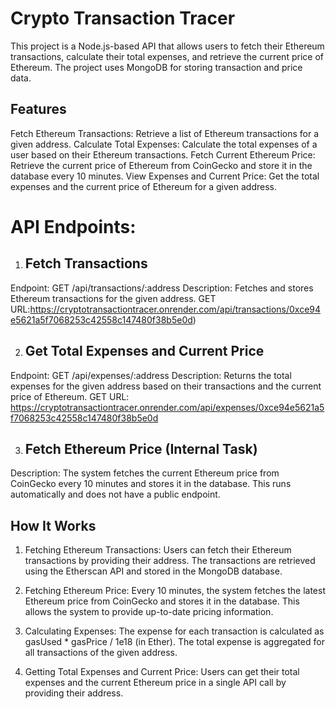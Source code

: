 # Crypto Transaction Tracer
This project is a Node.js-based API that allows users to fetch their Ethereum transactions, calculate their total expenses, and retrieve the current price of Ethereum.
The project uses MongoDB for storing transaction and price data.

## Features
Fetch Ethereum Transactions: Retrieve a list of Ethereum transactions for a given address.
Calculate Total Expenses: Calculate the total expenses of a user based on their Ethereum transactions.
Fetch Current Ethereum Price: Retrieve the current price of Ethereum from CoinGecko and store it in the database every 10 minutes.
View Expenses and Current Price: Get the total expenses and the current price of Ethereum for a given address.

# API Endpoints:
1. ## Fetch Transactions
Endpoint: GET /api/transactions/:address
Description: Fetches and stores Ethereum transactions for the given address.
GET URL:https://cryptotransactiontracer.onrender.com/api/transactions/0xce94e5621a5f7068253c42558c147480f38b5e0d)

2. ## Get Total Expenses and Current Price
Endpoint: GET /api/expenses/:address
Description: Returns the total expenses for the given address based on their transactions and the current price of Ethereum.
GET URL: https://cryptotransactiontracer.onrender.com/api/expenses/0xce94e5621a5f7068253c42558c147480f38b5e0d

3. ##  Fetch Ethereum Price (Internal Task)
Description: The system fetches the current Ethereum price from CoinGecko every 10 minutes and stores it in the database. This runs automatically and does not have a public endpoint.


## How It Works
1. Fetching Ethereum Transactions:
Users can fetch their Ethereum transactions by providing their address. The transactions are retrieved using the Etherscan API and stored in the MongoDB database.

2. Fetching Ethereum Price:
Every 10 minutes, the system fetches the latest Ethereum price from CoinGecko and stores it in the database. This allows the system to provide up-to-date pricing information.

3. Calculating Expenses:
The expense for each transaction is calculated as gasUsed * gasPrice / 1e18 (in Ether). The total expense is aggregated for all transactions of the given address.

4. Getting Total Expenses and Current Price:
Users can get their total expenses and the current Ethereum price in a single API call by providing their address.
